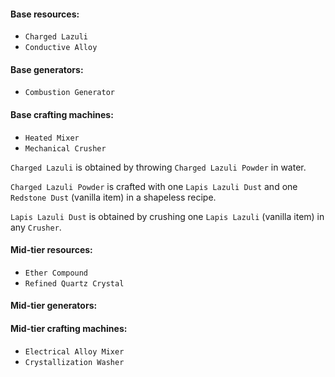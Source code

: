 <h4>Base resources:</h4>

   - `Charged Lazuli` 
   - `Conductive Alloy`


<h4>Base generators:</h4>

   - `Combustion Generator`

<h4>Base crafting machines:</h4>

   - `Heated Mixer`
   - `Mechanical Crusher`

`Charged Lazuli` is obtained by throwing `Charged Lazuli Powder` in water.

`Charged Lazuli Powder` is crafted with one `Lapis Lazuli Dust` and one `Redstone Dust` (vanilla item) in a shapeless recipe.

`Lapis Lazuli Dust` is obtained by crushing one `Lapis Lazuli` (vanilla item) in any `Crusher`.

<h4>Mid-tier resources:</h4>

   - `Ether Compound`
   - `Refined Quartz Crystal`
    
<h4>Mid-tier generators:</h4>
 

<h4>Mid-tier crafting machines:</h4>

   - `Electrical Alloy Mixer`
   - `Crystallization Washer`
